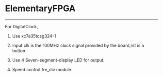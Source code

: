 # ElementaryFPGA
---
For DigitalClock,

1. Use xc7a35tcsg324-1

2. Input clk is the 100MHz clock signal provided by the board,rst is a button.

3. Use 4 Seven-segment-display LED for output.

4. Speed control:fre_div module.
